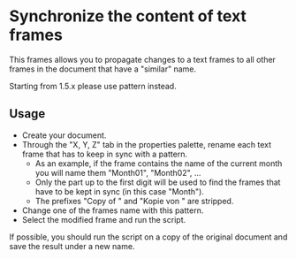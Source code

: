 # Synchronize the content of text frames

This frames allows you to propagate changes to a text frames to all other frames in the document that have a "similar" name.

Starting from 1.5.x please use pattern instead.

## Usage

- Create your document.
- Through the "X, Y, Z" tab in the properties palette, rename each text frame that has to keep in sync with a pattern.
  - As an example, if the frame contains the name of the current month you will name them "Month01", "Month02", ...
  - Only the part up to the first digit will be used to find the frames that have to be kept in sync (in this case "Month").
  - The prefixes "Copy of " and "Kopie von " are stripped.
- Change one of the frames name with this pattern.
- Select the modified frame and run the script.

If possible, you should run the script on a copy of the original document and save the result under a new name.
